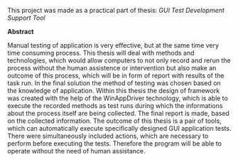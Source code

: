 This project was made as a practical part of thesis: *GUI Test Development Support Tool*

**Abstract**

Manual testing of application is very effective, but at the same time very time consuming
process. This thesis will deal with methods and technologies, which would allow computers
to not only record and rerun the process without the human assistence or intervention but
also make an outcome of this process, which will be in form of report with results of the
task run. In the final solution the method of testing was chosen based on the knowledge
of application. Within this thesis the design of framework was created with the help of the
WinAppDriver technology, which is able to execute the recorded methods as test runs
during which the informations about the process itself are being collected. The final report
is made, based on the collected information. The outcome of this thesis is a pair of tools,
which can automatically execute specifically designed GUI application tests. There were
simultaneously included actions, which are necessary to perform before executing the tests.
Therefore the program will be able to operate without the need of human assistance.
